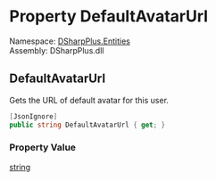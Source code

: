 # Property DefaultAvatarUrl

Namespace: [DSharpPlus.Entities](DSharpPlus.Entities.md)  
Assembly: DSharpPlus.dll

## <a id="DSharpPlus_Entities_DiscordUser_DefaultAvatarUrl"></a>DefaultAvatarUrl

Gets the URL of default avatar for this user.

```csharp
[JsonIgnore]
public string DefaultAvatarUrl { get; }
```

### Property Value

[string](https://learn.microsoft.com/dotnet/api/system.string)

